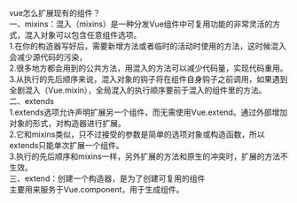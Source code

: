 vue怎么扩展现有的组件？  
一、mixins：混入（mixins）是一种分发Vue组件中可复用功能的非常灵活的方式，混入对象可以包含任意组件选项。  
  1.在你的构造器写好后，需要新增方法或者临时的活动时使用的方法，这时候混入会减少源代码的污染，  
  2.很多地方都会用到的公共方法，用混入的方法可以减少代码量，实现代码重用。  
  3.从执行的先后顺序来说，混入对象的钩子将在组件自身钩子之前调用，如果遇到全剧混入（Vue.mixin），全局混入的执行顺序要前于混入的组件里的方法。  
二、extends  
  1.extends选项允许声明扩展另一个组件，而无需使用Vue.extend。通过外部增加对象的形式，对构造器进行扩展。  
  2.它和mixins类似，只不过接受的参数是简单的选项对象或构造函数，所以extends只能单次扩展一个组件。  
  3.执行的先后顺序和mixins一样，另外扩展的方法和原生的冲突时，扩展的方法不生效。  
三、extend：创建一个构造器，是为了创建可复用的组件  
  主要用来服务于Vue.component，用于生成组件。
  
